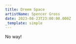 ```yaml
---
title: Dreem Space
artistName: Spencer Gross
date: 2023-08-23T23:00:00.000Z
_template: simple
---
```


No way!
